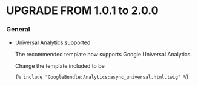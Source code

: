 UPGRADE FROM 1.0.1 to 2.0.0
===========================

### General

  * Universal Analytics supported

    The recommended template now supports Google Universal Analytics.

    Change the template included to be

    ```html
    {% include "GoogleBundle:Analytics:async_universal.html.twig" %}
    ```
